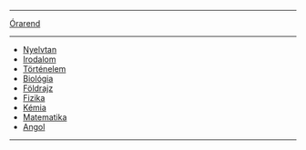 <link rel='stylesheet' href='.assets/css/styles.css'>

<hr>

<a href='.assets/contents/A9/orarend.md'>Órarend</a>

<hr>

<ul>
    <li>
        <a href='.assets/contents/A9/nyelvtan.md'>Nyelvtan</a>
    </li>
    <li>
        <a href='.assets/contents/A9/irodalom.md'>Irodalom</a>
    </li>
    <li>
        <a href='.assets/contents/A9/tortenelem.md'>Történelem</a>
    </li>
    <li>
        <a href='.assets/contents/A9/biologia.md'>Biológia</a>
    </li>
    <li>
        <a href='.assets/contents/A9/foldrajz.md'>Földrajz</a>
    </li>
    <li>
        <a href='.assets/contents/A9/fizika.md'>Fizika</a>
    </li>
    <li>
        <a href='.assets/contents/A9/kemia.md'>Kémia</a>
    </li>
    <li>
        <a href='.assets/contents/A9/matematika.md'>Matematika</a>
    </li>
    <li>
        <a href='.assets/contents/A9/angol.md'>Angol</a>
    </li>
</ul>

<hr>
